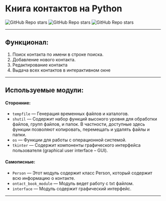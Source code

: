 # Книга контактов на Python
 ![GitHub Repo stars](https://img.shields.io/badge/-hillel-blue?style=plastic) 
 ![GitHub Repo stars](https://img.shields.io/badge/-%20python-yellow?style=plastic&logo=python)
 ![GitHub Repo stars](https://img.shields.io/badge/-Contact%20book-lightgrey?style=plastic)
___
## Функционал:
1. Поиск контакта по имени в строке поиска.
2. Добавление нового контакта.
3. Редактирование контакта
4. Выдача всех контактов в интерактивном окне
___
## Используемые модули:
#### Сторонние:

  * `tempfile` — Генерация временных файлов и каталогов.
  * `shutil` — Cодержит набор функций высокого уровня для обработки файлов, групп файлов, и папок. В частности, доступные здесь функции позволяют копировать, перемещать и удалять файлы и папки.
  * `os` — Функции для работы с операционной системой.
  * `tkinter` — Содержит компоненты графического интерфейса пользователя (graphical user interface – GUI).


#### Самописные:
  * `Person` — Этот модуль содержит класс Person, который содержит всю информацию о контакте.
  * `ontact_book_module` — Модуль ведет работу с txt файлом.
  * `interface` — Модуль содержит графический интерфейс.
___
